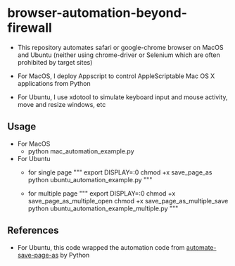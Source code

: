 # browser-automation-beyond-firewall
- This repository automates safari or google-chrome browser on MacOS and Ubuntu (neither using chrome-driver or Selenium which are often prohibited by target sites)

- For MacOS, I deploy Appscript to control AppleScriptable Mac OS X applications from Python
- For Ubuntu, I use xdotool to simulate keyboard input and mouse activity, move and resize windows, etc

## Usage
- For MacOS
    - python mac_automation_example.py
- For Ubuntu
    - for single page
        """
        export DISPLAY=:0
        chmod +x save_page_as
        python ubuntu_automation_example.py
        """

    - for multiple page
        """
        export DISPLAY=:0
        chmod +x save_page_as_multiple_open
        chmod +x save_page_as_multiple_save
        python ubuntu_automation_example_multiple.py
        """

## References
- For Ubuntu, this code wrapped the automation code from [automate-save-page-as](https://github.com/abiyani/automate-save-page-as) by Python